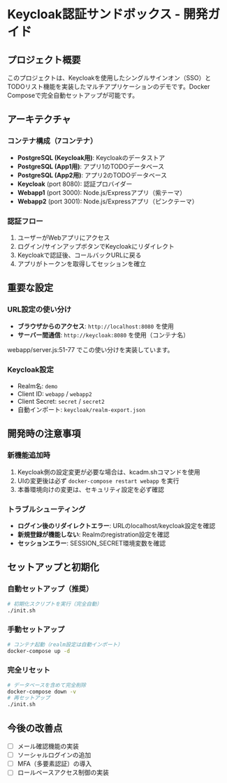 # Keycloak認証サンドボックス - 開発ガイド

## プロジェクト概要
このプロジェクトは、Keycloakを使用したシングルサインオン（SSO）とTODOリスト機能を実装したマルチアプリケーションのデモです。Docker Composeで完全自動セットアップが可能です。

## アーキテクチャ

### コンテナ構成（7コンテナ）
- **PostgreSQL (Keycloak用)**: Keycloakのデータストア
- **PostgreSQL (App1用)**: アプリ1のTODOデータベース
- **PostgreSQL (App2用)**: アプリ2のTODOデータベース
- **Keycloak** (port 8080): 認証プロバイダー
- **Webapp1** (port 3000): Node.js/Expressアプリ（紫テーマ）
- **Webapp2** (port 3001): Node.js/Expressアプリ（ピンクテーマ）

### 認証フロー
1. ユーザーがWebアプリにアクセス
2. ログイン/サインアップボタンでKeycloakにリダイレクト
3. Keycloakで認証後、コールバックURLに戻る
4. アプリがトークンを取得してセッションを確立

## 重要な設定

### URL設定の使い分け
- **ブラウザからのアクセス**: `http://localhost:8080` を使用
- **サーバー間通信**: `http://keycloak:8080` を使用（コンテナ名）

webapp/server.js:51-77 でこの使い分けを実装しています。

### Keycloak設定
- Realm名: `demo`
- Client ID: `webapp` / `webapp2`
- Client Secret: `secret` / `secret2`
- 自動インポート: `keycloak/realm-export.json`

## 開発時の注意事項

### 新機能追加時
1. Keycloak側の設定変更が必要な場合は、kcadm.shコマンドを使用
2. UIの変更後は必ず `docker-compose restart webapp` を実行
3. 本番環境向けの変更は、セキュリティ設定を必ず確認

### トラブルシューティング
- **ログイン後のリダイレクトエラー**: URLのlocalhost/keycloak設定を確認
- **新規登録が機能しない**: Realmのregistration設定を確認
- **セッションエラー**: SESSION_SECRET環境変数を確認

## セットアップと初期化

### 自動セットアップ（推奨）
```bash
# 初期化スクリプトを実行（完全自動）
./init.sh
```

### 手動セットアップ
```bash
# コンテナ起動（realm設定は自動インポート）
docker-compose up -d
```

### 完全リセット
```bash
# データベースを含めて完全削除
docker-compose down -v
# 再セットアップ
./init.sh
```

## 今後の改善点
- [ ] メール確認機能の実装
- [ ] ソーシャルログインの追加
- [ ] MFA（多要素認証）の導入
- [ ] ロールベースアクセス制御の実装
